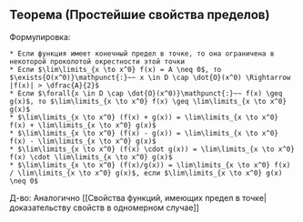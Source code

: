 ## Теорема (Простейшие свойства пределов)
Формулировка:
```spoiler-markdown
* Если функция имеет конечный предел в точке, то она ограничена в некоторой проколотой окрестности этой точки
* Если $\lim\limits_{x \to x^0} f(x) = A \neq 0$, то $\exists{O(x^0)}\mathpunct{:}~~ x \in D \cap \dot{O}(x^0) \Rightarrow |f(x)| > \dfrac{A}{2}$
* Если $\forall{x \in D \cap \dot{O}(x^0)}\mathpunct{:}~~ f(x) \geq g(x)$, то $\lim\limits_{x \to x^0} f(x) \geq \lim\limits_{x \to x^0} g(x)$
* $\lim\limits_{x \to x^0} (f(x) + g(x)) = \lim\limits_{x \to x^0} f(x) + \lim\limits_{x \to x^0} g(x)$
* $\lim\limits_{x \to x^0} (f(x) - g(x)) = \lim\limits_{x \to x^0} f(x) - \lim\limits_{x \to x^0} g(x)$
* $\lim\limits_{x \to x^0} (f(x) \cdot g(x)) = \lim\limits_{x \to x^0} f(x) \cdot \lim\limits_{x \to x^0} g(x)$
* $\lim\limits_{x \to x^0} (f(x)/g(x)) = \lim\limits_{x \to x^0} f(x) / \lim\limits_{x \to x^0} g(x)$, если $\lim\limits_{x \to x^0} g(x) \neq 0$
```

Д-во:
Аналогично [[Свойства функций, имеющих предел в точке|доказательству свойств в одномерном случае]]